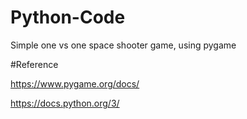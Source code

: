 # Python-Code

Simple one vs one space shooter game, using pygame 


#Reference

https://www.pygame.org/docs/

https://docs.python.org/3/
